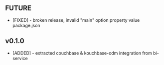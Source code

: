 
## FUTURE

* [FIXED] - broken release, invalid "main" option property value package.json

## v0.1.0

* [ADDED] - extracted couchbase & kouchbase-odm integration from bi-service
